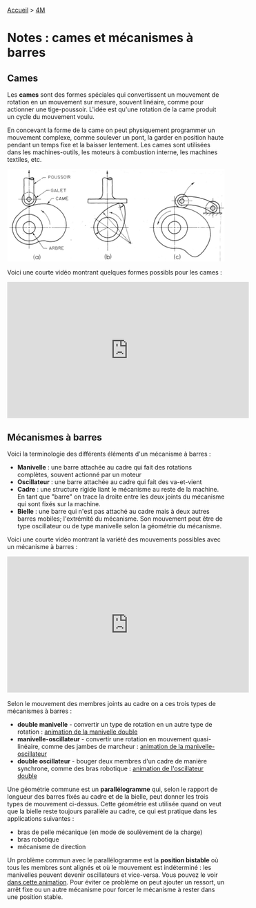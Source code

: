 [Accueil](./index.md) > [4M](./accueil4M.md#projet-3--structures-mécaniques)

# Notes : cames et mécanismes à barres

## Cames

Les **cames** sont des formes spéciales qui convertissent un mouvement de rotation en un mouvement sur mesure, souvent linéaire, comme pour actionner une tige-poussoir. L'idée est qu'une rotation de la came produit un cycle du mouvement voulu.

En concevant la forme de la came on peut physiquement programmer un mouvement complexe, comme soulever un pont, la garder en position haute pendant un temps fixe et la baisser lentement. Les cames sont utilisées dans les machines-outils, les moteurs à combustion interne, les machines textiles, etc.

![cames](./assets/images/p3/cames.jpg)

Voici une courte vidéo montrant quelques formes possibls pour les cames :

<iframe width="560" height="315" src="https://www.youtube.com/embed/gc7lPV7oUss?si=50BGF7Gek2pqnekU" title="YouTube video player" frameborder="0" allow="accelerometer; autoplay; clipboard-write; encrypted-media; gyroscope; picture-in-picture; web-share" allowfullscreen></iframe>

## Mécanismes à barres

Voici la terminologie des différents éléments d'un mécanisme à barres :

- **Manivelle** : une barre attachée au cadre qui fait des rotations complètes, souvent actionné par un moteur
- **Oscillateur** : une barre attachée au cadre qui fait des va-et-vient
- **Cadre** : une structure rigide liant le mécanisme au reste de la machine. En tant que "barre" on trace la droite entre les deux joints du mécanisme qui sont fixés sur la machine.
- **Bielle** : une barre qui n'est pas attaché au cadre mais à deux autres barres mobiles; l'extrémité du mécanisme. Son mouvement peut être de type oscillateur ou de type manivelle selon la géométrie du mécanisme.

Voici une courte vidéo montrant la variété des mouvements possibles avec un mécanisme à barres :

<iframe width="560" height="315" src="https://www.youtube.com/embed/QVKzI0XSSc0?si=PstA6KbasE2XSLuO" title="YouTube video player" frameborder="0" allow="accelerometer; autoplay; clipboard-write; encrypted-media; gyroscope; picture-in-picture; web-share" allowfullscreen></iframe>

Selon le mouvement des membres joints au cadre on a ces trois types de mécanismes à barres :

- **double manivelle** - convertir un type de rotation en un autre type de rotation : [animation de la manivelle double](https://www.geogebra.org/m/yck9u4az)
- **manivelle-oscillateur** - convertir une rotation en mouvement quasi-linéaire, comme des jambes de marcheur : [animation de la manivelle-oscillateur](https://www.geogebra.org/m/avan2x7e)
- **double oscillateur** - bouger deux membres d'un cadre de manière synchrone, comme des bras robotique : [animation de l'oscillateur double](https://www.geogebra.org/m/csat6fte)

Une géométrie commune est un **parallélogramme** qui, selon le rapport de longueur des barres fixés au cadre et de la bielle, peut donner les trois types de mouvement ci-dessus. Cette géométrie est utilisée quand on veut que la bielle reste toujours parallèle au cadre, ce qui est pratique dans les applications suivantes :

- bras de pelle mécanique (en mode de soulèvement de la charge)
- bras robotique
- mécanisme de direction

Un problème commun avec le parallélogramme est la **position bistable** où tous les membres sont alignés et où le mouvement est indéterminé : les manivelles peuvent devenir oscillateurs et vice-versa. Vous pouvez le voir [dans cette animation](https://www.geogebra.org/m/quu8rsds). Pour éviter ce problème on peut ajouter un ressort, un arrêt fixe ou un autre mécanisme pour forcer le mécanisme à rester dans une position stable.
